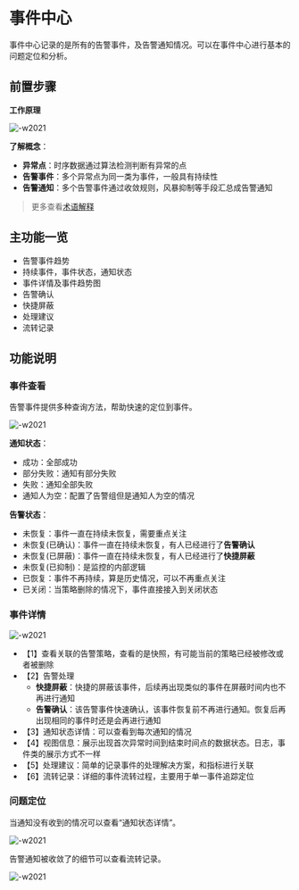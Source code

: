 # 事件中心

事件中心记录的是所有的告警事件，及告警通知情况。可以在事件中心进行基本的问题定位和分析。

## 前置步骤

**工作原理**

![-w2021](media/15794918343257.jpg)

**了解概念**：

* **异常点**：时序数据通过算法检测判断有异常的点
* **告警事件**：多个异常点为同一类为事件，一般具有持续性
* **告警通知**：多个告警事件通过收敛规则，风暴抑制等手段汇总成告警通知

> 更多查看[术语解释](../../concepts/glossary.md)

## 主功能一览

* 告警事件趋势
* 持续事件，事件状态，通知状态
* 事件详情及事件趋势图
* 告警确认
* 快捷屏蔽
* 处理建议
* 流转记录

## 功能说明

### 事件查看

告警事件提供多种查询方法，帮助快速的定位到事件。

![-w2021](media/15754464198583.jpg)

**通知状态**：

* 成功：全部成功
* 部分失败：通知有部分失败
* 失败：通知全部失败
* 通知人为空：配置了告警组但是通知人为空的情况

**告警状态**：

* 未恢复：事件一直在持续未恢复，需要重点关注
* 未恢复(已确认)：事件一直在持续未恢复，有人已经进行了**告警确认**
* 未恢复(已屏蔽)：事件一直在持续未恢复，有人已经进行了**快捷屏蔽**
* 未恢复(已抑制)：是监控的内部逻辑
* 已恢复：事件不再持续，算是历史情况，可以不再重点关注
* 已关闭：当策略删除的情况下，事件直接接入到关闭状态

### 事件详情

![-w2021](media/15754466559162.jpg)

* 【1】查看关联的告警策略，查看的是快照，有可能当前的策略已经被修改或者被删除
* 【2】告警处理
    * **快捷屏蔽**：快捷的屏蔽该事件，后续再出现类似的事件在屏蔽时间内也不再进行通知
    * **告警确认**：该告警事件快速确认，该事件恢复前不再进行通知。恢复后再出现相同的事件时还是会再进行通知
* 【3】通知状态详情：可以查看到每次通知的情况
* 【4】视图信息：展示出现首次异常时间到结束时间点的数据状态。日志，事件类的展示方式不一样
* 【5】处理建议：简单的记录事件的处理解决方案，和指标进行关联
* 【6】流转记录：详细的事件流转过程，主要用于单一事件追踪定位

### 问题定位

当通知没有收到的情况可以查看“通知状态详情”。

![-w2021](media/15795904494681.jpg)

告警通知被收敛了的细节可以查看流转记录。

![-w2021](media/15795911129315.jpg)

